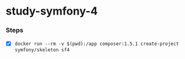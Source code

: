 # study-symfony-4

### Steps

- [x] ``` docker run --rm -v $(pwd):/app composer:1.5.1 create-project symfony/skeleton sf4  ```
